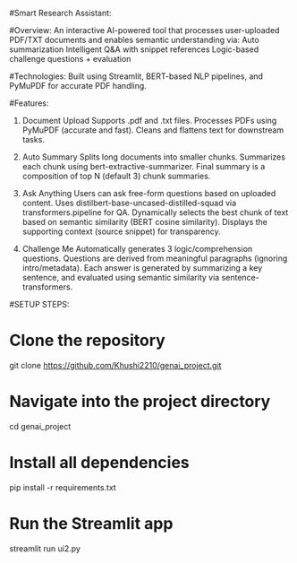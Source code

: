 #Smart Research Assistant:

#Overview:
An interactive AI-powered tool that processes user-uploaded PDF/TXT documents and enables semantic understanding via:
Auto summarization
Intelligent Q&A with snippet references
Logic-based challenge questions + evaluation

#Technologies:
Built using Streamlit, BERT-based NLP pipelines, and PyMuPDF for accurate PDF handling.


#Features:
1. Document Upload
   Supports .pdf and .txt files.
   Processes PDFs using PyMuPDF (accurate and fast).
   Cleans and flattens text for downstream tasks.


2. Auto Summary
   Splits long documents into smaller chunks.
   Summarizes each chunk using bert-extractive-summarizer.
   Final summary is a composition of top N (default 3) chunk summaries.

4. Ask Anything
   Users can ask free-form questions based on uploaded content.
   Uses distilbert-base-uncased-distilled-squad via transformers.pipeline for QA.
   Dynamically selects the best chunk of text based on semantic similarity (BERT cosine similarity).
   Displays the supporting context (source snippet) for transparency.

4. Challenge Me
   Automatically generates 3 logic/comprehension questions.
   Questions are derived from meaningful paragraphs (ignoring intro/metadata).
   Each answer is generated by summarizing a key sentence, and evaluated using semantic similarity via sentence-transformers.

#SETUP STEPS:

# Clone the repository
git clone https://github.com/Khushi2210/genai_project.git

# Navigate into the project directory
cd genai_project

# Install all dependencies
pip install -r requirements.txt

# Run the Streamlit app
streamlit run ui2.py


